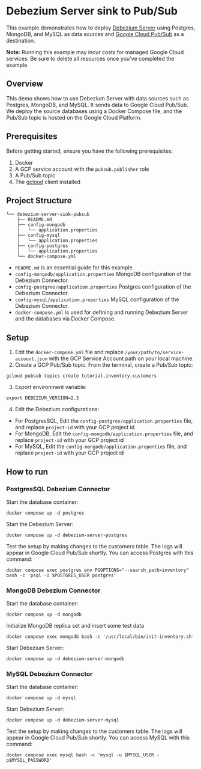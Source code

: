 # Debezium Server sink to Pub/Sub

This example demonstrates how to deploy [Debezium Server](https://debezium.io/documentation/reference/stable/operations/debezium-server.html) using Postgres, MongoDB, and MySQL as data sources and [Google Cloud Pub/Sub](https://cloud.google.com/pubsub/docs) as a destination.

**Note:** Running this example may incur costs for managed Google Cloud services. Be sure to delete all resources once you've completed the example

## Overview

This demo shows how to use Debezium Server with data sources such as Postgres, MongoDB, and MySQL. It sends data to Google Cloud Pub/Sub. We deploy the source databases using a Docker Compose file, and the Pub/Sub topic is hosted on the Google Cloud Platform.

## Prerequisites

Before getting started, ensure you have the following prerequisites:

1. Docker
2. A GCP service account with the `pubsub.publisher` role
3. A Pub/Sub topic
4. The [gcloud](https://cloud.google.com/sdk/gcloud) client installed

## Project Structure

```
└── debezium-server-sink-pubsub
    ├── README.md
    ├── config-mongodb
    │   └── application.properties
    ├── config-mysql
    │   └── application.properties
    ├── config-postgres
    │   └── application.properties
    └── docker-compose.yml
```

- `README.md` is an essential guide for this example.
- `config-mongodb/application.properties` MongoDB configuration of the Debezium Connector.
- `config-postgres/application.properties` Postgres configuration of the Debezium Connector.
- `config-mysql/application.properties` MySQL configuration of the Debezium Connector.
- `docker-compose.yml` is used for defining and running Debezium Server and the databases via Docker Compose.

## Setup

1. Edit the `docker-compose.yml` file and replace `/your/path/to/service-account.json` with the GCP Service Account path on your local machine.
2. Create a GCP Pub/Sub topic. From the terminal, create a Pub/Sub topic:

```shell
gcloud pubsub topics create tutorial.inventory.customers
```

3. Export environment variable:

```shell
export DEBEZIUM_VERSION=2.3
```

4. Edit the Debezium configurations:

- For PostgresSQL, Edit the `config-postgres/application.properties` file, and replace `project-id` with your GCP project id
- For MongoDB, Edit the `config-mongodb/application.properties` file, and replace `project-id` with your GCP project id
- For MySQL, Edit the `config-mongodb/application.properties` file, and replace `project-id` with your GCP project id


## How to run

### PostgresSQL Debezium Connector

Start the database container:

```shell
docker compose up -d postgres
```

Start the Debezium Server:

```shell
docker compose up -d debezium-server-postgres
```

Test the setup by making changes to the customers table. The logs will appear in Google Cloud Pub/Sub shortly. You can access Postgres with this command:

```shell
docker compose exec postgres env PGOPTIONS="--search_path=inventory" bash -c 'psql -U $POSTGRES_USER postgres'
```


### MongoDB Debezium Connector


Start the database container:

```shell
docker compose up -d mongodb
```

Initialize MongoDB replica set and insert some test data

```shell
docker compose exec mongodb bash -c '/usr/local/bin/init-inventory.sh'
```

Start Debezium Server:

```shell
docker compose up -d debezium-server-mongodb
```


### MySQL Debezium Connector


Start the database container:

```shell
docker compose up -d mysql
```

Start Debezium Server:

```shell
docker compose up -d debezium-server-mysql
```

Test the setup by making changes to the customers table. The logs will appear in Google Cloud Pub/Sub shortly. You can access MySQL with this command:

```shell
docker compose exec mysql bash -c 'mysql -u $MYSQL_USER -p$MYSQL_PASSWORD'
```